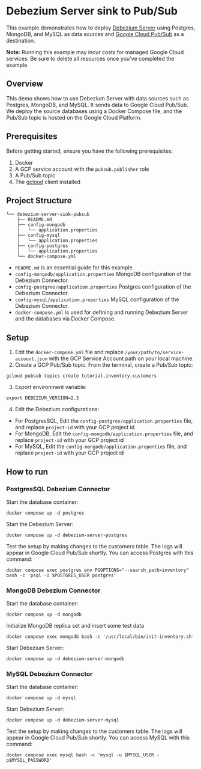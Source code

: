 # Debezium Server sink to Pub/Sub

This example demonstrates how to deploy [Debezium Server](https://debezium.io/documentation/reference/stable/operations/debezium-server.html) using Postgres, MongoDB, and MySQL as data sources and [Google Cloud Pub/Sub](https://cloud.google.com/pubsub/docs) as a destination.

**Note:** Running this example may incur costs for managed Google Cloud services. Be sure to delete all resources once you've completed the example

## Overview

This demo shows how to use Debezium Server with data sources such as Postgres, MongoDB, and MySQL. It sends data to Google Cloud Pub/Sub. We deploy the source databases using a Docker Compose file, and the Pub/Sub topic is hosted on the Google Cloud Platform.

## Prerequisites

Before getting started, ensure you have the following prerequisites:

1. Docker
2. A GCP service account with the `pubsub.publisher` role
3. A Pub/Sub topic
4. The [gcloud](https://cloud.google.com/sdk/gcloud) client installed

## Project Structure

```
└── debezium-server-sink-pubsub
    ├── README.md
    ├── config-mongodb
    │   └── application.properties
    ├── config-mysql
    │   └── application.properties
    ├── config-postgres
    │   └── application.properties
    └── docker-compose.yml
```

- `README.md` is an essential guide for this example.
- `config-mongodb/application.properties` MongoDB configuration of the Debezium Connector.
- `config-postgres/application.properties` Postgres configuration of the Debezium Connector.
- `config-mysql/application.properties` MySQL configuration of the Debezium Connector.
- `docker-compose.yml` is used for defining and running Debezium Server and the databases via Docker Compose.

## Setup

1. Edit the `docker-compose.yml` file and replace `/your/path/to/service-account.json` with the GCP Service Account path on your local machine.
2. Create a GCP Pub/Sub topic. From the terminal, create a Pub/Sub topic:

```shell
gcloud pubsub topics create tutorial.inventory.customers
```

3. Export environment variable:

```shell
export DEBEZIUM_VERSION=2.3
```

4. Edit the Debezium configurations:

- For PostgresSQL, Edit the `config-postgres/application.properties` file, and replace `project-id` with your GCP project id
- For MongoDB, Edit the `config-mongodb/application.properties` file, and replace `project-id` with your GCP project id
- For MySQL, Edit the `config-mongodb/application.properties` file, and replace `project-id` with your GCP project id


## How to run

### PostgresSQL Debezium Connector

Start the database container:

```shell
docker compose up -d postgres
```

Start the Debezium Server:

```shell
docker compose up -d debezium-server-postgres
```

Test the setup by making changes to the customers table. The logs will appear in Google Cloud Pub/Sub shortly. You can access Postgres with this command:

```shell
docker compose exec postgres env PGOPTIONS="--search_path=inventory" bash -c 'psql -U $POSTGRES_USER postgres'
```


### MongoDB Debezium Connector


Start the database container:

```shell
docker compose up -d mongodb
```

Initialize MongoDB replica set and insert some test data

```shell
docker compose exec mongodb bash -c '/usr/local/bin/init-inventory.sh'
```

Start Debezium Server:

```shell
docker compose up -d debezium-server-mongodb
```


### MySQL Debezium Connector


Start the database container:

```shell
docker compose up -d mysql
```

Start Debezium Server:

```shell
docker compose up -d debezium-server-mysql
```

Test the setup by making changes to the customers table. The logs will appear in Google Cloud Pub/Sub shortly. You can access MySQL with this command:

```shell
docker compose exec mysql bash -c 'mysql -u $MYSQL_USER -p$MYSQL_PASSWORD'
```